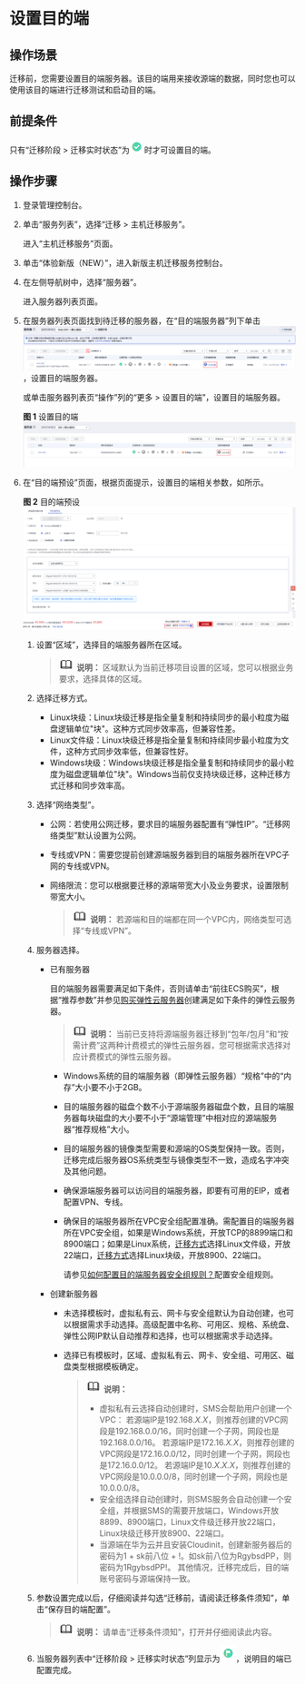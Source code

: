# 设置目的端<a name="sms_03_0036"></a>

## 操作场景<a name="zh-cn_topic_0253313951_section1566111211466"></a>

迁移前，您需要设置目的端服务器。该目的端用来接收源端的数据，同时您也可以使用该目的端进行迁移测试和启动目的端。

## 前提条件<a name="zh-cn_topic_0253313951_section1845385521215"></a>

只有“迁移阶段 \> 迁移实时状态”为![](figures/可行性校验通过.png)时才可设置目的端。

## 操作步骤<a name="zh-cn_topic_0253313951_section1745711211818"></a>

1.  登录管理控制台。
2.  单击“服务列表”，选择“迁移 \> 主机迁移服务”。

    进入“主机迁移服务”页面。

3.  单击“体验新版（NEW）”，进入新版主机迁移服务控制台。
4.  在左侧导航树中，选择“服务器”。

    进入服务器列表页面。

5.  在服务器列表页面找到待迁移的服务器，在“目的端服务器”列下单击![](figures/设置目的端.png)，设置目的端服务器。

    或单击服务器列表页“操作”列的“更多 \> 设置目的端”，设置目的端服务器。

    **图 1**  设置目的端<a name="zh-cn_topic_0253313951_fig1285877185314"></a>  
    ![](figures/设置目的端-1.png "设置目的端-1")

6.  在“目的端预设”页面，根据页面提示，设置目的端相关参数，如所示。

    **图 2**  目的端预设<a name="zh-cn_topic_0253313951_fig19789163302"></a>  
    ![](figures/目的端预设.png "目的端预设")

    1.  设置“区域”，选择目的端服务器所在区域。

        >![](public_sys-resources/icon-note.gif) **说明：** 
        >区域默认为当前迁移项目设置的区域，您可以根据业务要求，选择具体的区域。

    2.  <a name="zh-cn_topic_0253313951_li4588185602919"></a>选择迁移方式。
        -   Linux块级：Linux块级迁移是指全量复制和持续同步的最小粒度为磁盘逻辑单位"块"。这种方式同步效率高，但兼容性差。
        -   Linux文件级：Linux块级迁移是指全量复制和持续同步最小粒度为文件，这种方式同步效率低，但兼容性好。
        -   Windows块级：Windows块级迁移是指全量复制和持续同步的最小粒度为磁盘逻辑单位"块"。Windows当前仅支持块级迁移，这种迁移方式迁移和同步效率高。

    3.  选择“网络类型”。
        -   公网：若使用公网迁移，要求目的端服务器配置有“弹性IP”。“迁移网络类型”默认设置为公网。
        -   专线或VPN：需要您提前创建源端服务器到目的端服务器所在VPC子网的专线或VPN。
        -   网络限流：您可以根据要迁移的源端带宽大小及业务要求，设置限制带宽大小。

            >![](public_sys-resources/icon-note.gif) **说明：** 
            >若源端和目的端都在同一个VPC内，网络类型可选择“专线或VPN”。


    4.  服务器选择。
        -   已有服务器

            目的端服务器需要满足如下条件，否则请单击“前往ECS购买”，根据“推荐参数”并参见[购买弹性云服务器](https://support.huaweicloud.com/qs-ecs/ecs_02_0009.html)创建满足如下条件的弹性云服务器。

            >![](public_sys-resources/icon-note.gif) **说明：** 
            >当前已支持将源端服务器迁移到“包年/包月”和“按需计费”这两种计费模式的弹性云服务器，您可根据需求选择对应计费模式的弹性云服务器。

            -   Windows系统的目的端服务器（即弹性云服务器）“规格”中的“内存”大小要不小于2GB。
            -   目的端服务器的磁盘个数不小于源端服务器磁盘个数，且目的端服务器每块磁盘的大小要不小于“源端管理”中相对应的源端服务器“推荐规格”大小。
            -   目的端服务器的镜像类型需要和源端的OS类型保持一致。否则，迁移完成后服务器OS系统类型与镜像类型不一致，造成名字冲突及其他问题。
            -   确保源端服务器可以访问目的端服务器，即要有可用的EIP，或者配置VPN、专线。
            -   确保目的端服务器所在VPC安全组配置准确。需配置目的端服务器所在VPC安全组，如果是Windows系统，开放TCP的8899端口和8900端口；如果是Linux系统，[迁移方式](#zh-cn_topic_0253313951_li4588185602919)选择Linux文件级，开放22端口，[迁移方式](#zh-cn_topic_0253313951_li4588185602919)选择Linux块级，开放8900、22端口。

                请参见[如何配置目的端服务器安全组规则？](https://support.huaweicloud.com/sms_faq/sms_faq_0011.html)配置安全组规则。

        -   创建新服务器
            -   未选择模板时，虚拟私有云、网卡与安全组默认为自动创建，也可以根据需求手动选择。高级配置中名称、可用区、规格、系统盘、弹性公网IP默认自动推荐和选择，也可以根据需求手动选择。
            -   选择已有模板时，区域、虚拟私有云、网卡、安全组、可用区、磁盘类型根据模板确定。

                >![](public_sys-resources/icon-note.gif) **说明：** 
                >-   虚拟私有云选择自动创建时，SMS会帮助用户创建一个VPC：
                >    若源端IP是192.168._X.X_，则推荐创建的VPC网段是192.168.0.0/16，同时创建一个子网，网段也是192.168.0.0/16。
                >    若源端IP是172.16._X.X_，则推荐创建的VPC网段是172.16.0.0/12，同时创建一个子网，网段也是172.16.0.0/12。
                >    若源端IP是10._X_._X.X_，则推荐创建的VPC网段是10.0.0.0/8，同时创建一个子网，网段也是10.0.0.0/8。
                >-   安全组选择自动创建时，则SMS服务会自动创建一个安全组，并根据SMS的需要开放端口，Windows开放8899、8900端口，Linux文件级迁移开放22端口，Linux块级迁移开放8900、22端口。
                >-   当源端在华为云并且安装Cloudinit，创建新服务器后的密码为1 + sk前八位 + !。如sk前八位为RgybsdPP，则密码为1RgybsdPP!。
                >    其他情况，迁移完成后，目的端账号密码与源端保持一致。


    5.  参数设置完成以后，仔细阅读并勾选“迁移前，请阅读迁移条件须知”，单击“保存目的端配置”。

        >![](public_sys-resources/icon-note.gif) **说明：** 
        >请单击“迁移条件须知”，打开并仔细阅读此内容。

    6.  当服务器列表中“迁移阶段 \> 迁移实时状态”列显示为![](figures/目的端设置完成.png)，说明目的端已配置完成。


